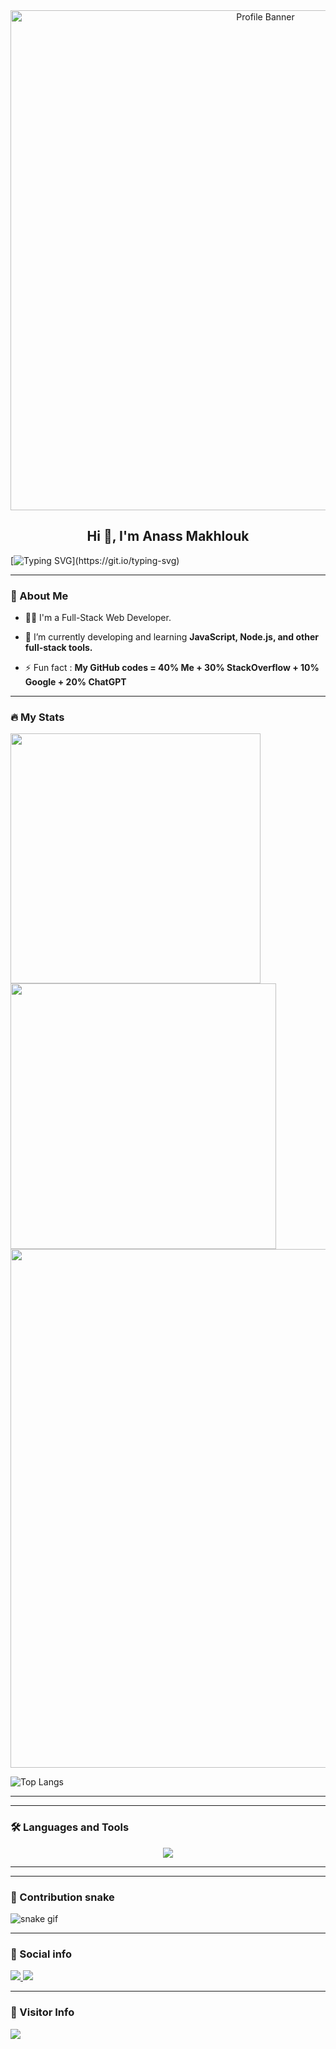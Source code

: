 <center><img src="https://i.giphy.com/media/YQitE4YNQNahy/giphy.webp" alt="Profile Banner" width="800"></center>

<h2 align="center">Hi 👋, I'm Anass Makhlouk</h2>

[![Typing SVG](https://readme-typing-svg.herokuapp.com?duration=10000&center=true&vCenter=true&width=800&height=30&lines=Hello+this+is+vnvss_0x,+Welcome+to+my+Github+page.)](https://git.io/typing-svg)

---
### 👦 About Me
- 👨‍💻 I'm a Full-Stack Web Developer.

- 🌱 I’m currently developing and learning **JavaScript, Node.js, and other full-stack tools.**

- ⚡ Fun fact : **My GitHub codes = 40% Me + 30% StackOverflow + 10% Google + 20% ChatGPT** 

--- 

### 🔥 My Stats 
<!-- GitHub Readme Stats -->
<img width="400" src="https://github-readme-stats.vercel.app/api?username=vnvss-0x&count_private=true&show_icons=true&theme=transparent" />

<!-- GitHub Contribution Streak -->
<img width="425" src="https://streak-stats.demolab.com/?user=vnvss-0x&theme=transparent" />

<!-- GitHub Activity Graph -->
<img width="830" src="https://github-readme-activity-graph.vercel.app/graph?username=vnvss-0x&bg_color=21232a&color=a8eeff&line=61dafb&point=f0fcff&area=true&hide_border=false" />

<!-- GitHub Overview -->
![Top Langs](https://github-readme-stats.vercel.app/api/top-langs/?username=vnvss-0x&layout=compact)



<!-- <picture>
  <source media="(prefers-color-scheme: dark)" srcset="https://github.com/getlost01/github-stats.github.io/blob/master/generated/overview.svg#gh-dark-mode-only">
  <source media="(prefers-color-scheme: light)" srcset="https://github.com/getlost01/github-stats.github.io/blob/master/generated/overview.svg#gh-light-mode-only">
  <img alt="my overview" src="https://github.com/getlost01/github-stats.github.io/blob/master/generated/overview.svg">
</picture>

<picture>
  <source media="(prefers-color-scheme: dark)" srcset="https://github.com/getlost01/github-stats.github.io/blob/master/generated/languages.svg#gh-dark-mode-only">
  <source media="(prefers-color-scheme: light)" srcset="https://github.com/getlost01/github-stats.github.io/blob/master/generated/languages.svg#gh-light-mode-only">
  <img alt="my languages" src="https://github.com/getlost01/github-stats.github.io/blob/master/generated/languages.svg">
</picture> -->
</a>

--- 


<!-- ### ⚙️ My Projects 

#### Full-Stack Projects :
* [Intelli-Kanban](https://github.com/getlost01/Intelli-Kanban)
* [Web Tools](https://github.com/getlost01/web-tools-gl01)
* [Blogging Web APIs](https://github.com/getlost01/Postgre-APIs-App)
* [Inventory App](https://github.com/getlost01/InventoryAppFrontend)
* [UIET Connect](https://github.com/getlost01/UietConnect)
* [Meal Planner](https://github.com/getlost01/meal-planner-API)
* [Voting Management System](https://github.com/getlost01/VotingManagmentSystem)
* [ABitShort](https://github.com/getlost01/linkshortner)
* [File Share App](https://github.com/getlost01/dlink-share)

#### Web Store Extensions 

* [Color Tools and Dropper](https://github.com/getlost01/color-picker-updated)
* [Site Saver](https://github.com/getlost01/site-saver)
* [CP Calendar](https://github.com/getlost01/cp-contest-calender)

#### Frontend Projects :

* [Country Search](https://github.com/getlost01/country-search)
* [Portfolio Site](https://github.com/getlost01/portfolio.github.io)
* [Quiz App Templates](https://github.com/getlost01/quiz-template)

#### GitBook
* [GFG-POTD](https://gl01.gitbook.io/gfg-editorials)

<a href="https://github.com/getlost01/getlost01/tree/main/projects"><kbd> <br> Veiw all of my projects <br> </kbd></a>
-->
---

### :hammer_and_wrench: Languages and Tools 

<p align="center">
  <img src="https://skillicons.dev/icons?i=html,css,js,jquery,php,laravel,mysql,wordpress,figma,py,selenium,visualstudio,vscode,git,github,discord,bots,instagram,twitter,linkedin,stackoverflow,ps,regex,replit" />
</p>


---

<!--END_SECTION:waka-simple-->

---

### 🐍 Contribution snake

![snake gif](https://github.com/vnvss-0x/vnvss-0x/blob/output/github-contribution-grid-snake.svg)

---

### 🔗 Social info

<div id="badges">
    <a href="#">
    <img src="https://skillicons.dev/icons?i=linkedin" />
    </a>
<a mailto="anassmakhlo@gmail.com"><img src="https://www.cdnlogo.com/logos/g/24/gmail-icon.svg"></a>
</div>

---

### 👀 Visitor Info
<img src="https://u8views.com/api/v1/github/profiles/79409258/views/day-week-month-total-count.svg">
